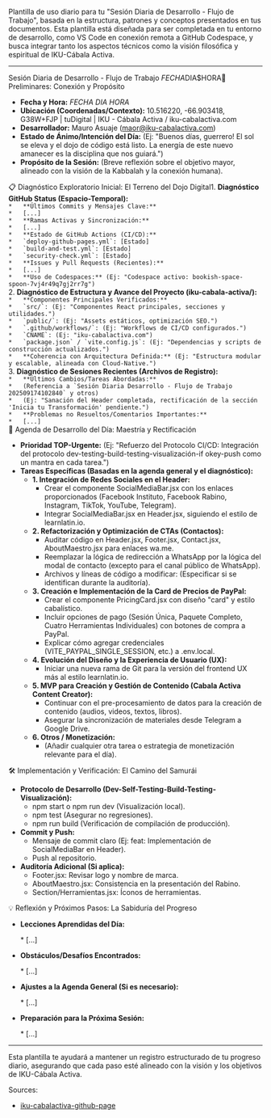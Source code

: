 Plantilla de uso diario para tu "Sesión Diaria de Desarrollo \- Flujo de Trabajo", basada en la estructura, patrones y conceptos presentados en tus documentos. Esta plantilla está diseñada para ser completada en tu entorno de desarrollo, como VS Code en conexión remota a GitHub Codespace, y busca integrar tanto los aspectos técnicos como la visión filosófica y espiritual de IKU-Cábala Activa.

---

Sesión Diaria de Desarrollo \- Flujo de Trabajo $FECHA$DIA$HORA🌌 Preliminares: Conexión y Propósito

* **Fecha y Hora:** $FECHA$ $DIA$ $HORA$  
* **Ubicación (Coordenadas/Contexto):** 10.516220, \-66.903418, G38W+FJP | tuDigital | IKU \- Cábala Activa / iku-cabalactiva.com  
* **Desarrollador:** Mauro Asuaje (maor@iku-cabalactiva.com)  
* **Estado de Ánimo/Intención del Día:** (Ej: "Buenos días, guerrero\! El sol se eleva y el dojo de código está listo. La energía de este nuevo amanecer es la disciplina que nos guiará.")  
* **Propósito de la Sesión:** (Breve reflexión sobre el objetivo mayor, alineado con la visión de la Kabbalah y la conexión humana).

📋 Diagnóstico Exploratorio Inicial: El Terreno del Dojo Digital1. **Diagnóstico GitHub Status (Espacio-Temporal):**  
`*   **Últimos Commits y Mensajes Clave:**`  
    `*   [...]`  
`*   **Ramas Activas y Sincronización:**`  
    `*   [...]`  
`*   **Estado de GitHub Actions (CI/CD):**`  
    ``*   `deploy-github-pages.yml`: [Estado]``  
    ``*   `build-and-test.yml`: [Estado]``  
    ``*   `security-check.yml`: [Estado]``  
`*   **Issues y Pull Requests (Recientes):**`  
    `*   [...]`  
`*   **Uso de Codespaces:** (Ej: "Codespace activo: bookish-space-spoon-7vj4r49q7gj2rr7g")`  
2\. **Diagnóstico de Estructura y Avance del Proyecto (iku-cabala-activa/):**  
`*   **Componentes Principales Verificados:**`  
    ``*   `src/`: (Ej: "Componentes React principales, secciones y utilidades.")``  
    ``*   `public/`: (Ej: "Assets estáticos, optimización SEO.")``  
    ``*   `.github/workflows/`: (Ej: "Workflows de CI/CD configurados.")``  
    ``*   `CNAME`: (Ej: "iku-cabalactiva.com")``  
    ``*   `package.json` / `vite.config.js`: (Ej: "Dependencias y scripts de construcción actualizados.")``  
`*   **Coherencia con Arquitectura Definida:** (Ej: "Estructura modular y escalable, alineada con Cloud-Native.")`  
3\. **Diagnóstico de Sesiones Recientes (Archivos de Registro):**  
`*   **Últimos Cambios/Tareas Abordadas:**`  
    ``*   (Referencia a `Sesión Diaria Desarrollo - Flujo de Trabajo 202509174102840` y otros)``  
    `*   (Ej: "Sanación del Header completada, rectificación de la sección 'Inicia tu Transformación' pendiente.")`  
`*   **Problemas no Resueltos/Comentarios Importantes:**`  
    `*   [...]`  
🎯 Agenda de Desarrollo del Día: Maestría y Rectificación

* **Prioridad TOP-Urgente:** (Ej: "Refuerzo del Protocolo CI/CD: Integración del protocolo dev-testing-build-testing-visualización-if okey-push como un mantra en cada tarea.")  
* **Tareas Específicas (Basadas en la agenda general y el diagnóstico):**  
  * **1\. Integración de Redes Sociales en el Header:**  
    * Crear el componente SocialMediaBar.jsx con los enlaces proporcionados (Facebook Instituto, Facebook Rabino, Instagram, TikTok, YouTube, Telegram).  
    * Integrar SocialMediaBar.jsx en Header.jsx, siguiendo el estilo de learnlatin.io.  
  * **2\. Refactorización y Optimización de CTAs (Contactos):**  
    * Auditar código en Header.jsx, Footer.jsx, Contact.jsx, AboutMaestro.jsx para enlaces wa.me.  
    * Reemplazar la lógica de redirección a WhatsApp por la lógica del modal de contacto (excepto para el canal público de WhatsApp).  
    * Archivos y líneas de código a modificar: (Especificar si se identifican durante la auditoría).  
  * **3\. Creación e Implementación de la Card de Precios de PayPal:**  
    * Crear el componente PricingCard.jsx con diseño "card" y estilo cabalístico.  
    * Incluir opciones de pago (Sesión Única, Paquete Completo, Cuatro Herramientas Individuales) con botones de compra a PayPal.  
    * Explicar cómo agregar credenciales (VITE\_PAYPAL\_SINGLE\_SESSION, etc.) a .env.local.  
  * **4\. Evolución del Diseño y la Experiencia de Usuario (UX):**  
    * Iniciar una nueva rama de Git para la versión del frontend UX más al estilo learnlatin.io.  
  * **5\. MVP para Creación y Gestión de Contenido (Cabala Activa Content Creator):**  
    * Continuar con el pre-procesamiento de datos para la creación de contenido (audios, videos, textos, libros).  
    * Asegurar la sincronización de materiales desde Telegram a Google Drive.  
  * **6\. Otros / Monetización:**  
    * (Añadir cualquier otra tarea o estrategia de monetización relevante para el día).

🛠️ Implementación y Verificación: El Camino del Samurái

* **Protocolo de Desarrollo (Dev-Self-Testing-Build-Testing-Visualización):**  
  * npm start o npm run dev (Visualización local).  
  * npm test (Asegurar no regresiones).  
  * npm run build (Verificación de compilación de producción).  
* **Commit y Push:**  
  * Mensaje de commit claro (Ej: feat: Implementación de SocialMediaBar en Header).  
  * Push al repositorio.  
* **Auditoría Adicional (Si aplica):**  
  * Footer.jsx: Revisar logo y nombre de marca.  
  * AboutMaestro.jsx: Consistencia en la presentación del Rabino.  
  * Section/Herramientas.jsx: Íconos de herramientas.

💡 Reflexión y Próximos Pasos: La Sabiduría del Progreso

* **Lecciones Aprendidas del Día:**

  \* \[...\]  
* **Obstáculos/Desafíos Encontrados:**

  \* \[...\]  
* **Ajustes a la Agenda General (Si es necesario):**

  \* \[...\]  
* **Preparación para la Próxima Sesión:**

  \* \[...\]

---

Esta plantilla te ayudará a mantener un registro estructurado de tu progreso diario, asegurando que cada paso esté alineado con la visión y los objetivos de IKU-Cábala Activa.

Sources:

* [iku-cabalactiva-github-page](https://drive.google.com/open?id=1Og6rwARndQJ9q4HcEePOmukRv8szh2rh)